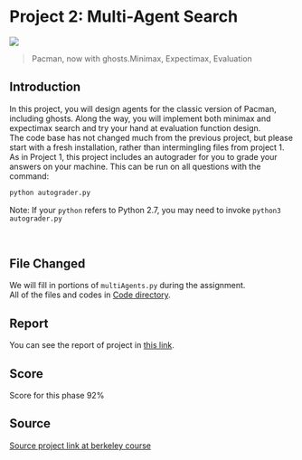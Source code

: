# Project 2: Multi-Agent Search

![](https://inst.eecs.berkeley.edu/~cs188/sp20/assets/images/pacman_multi_agent.png)<br>
> Pacman, now with ghosts.Minimax, Expectimax, Evaluation

## Introduction
<p>In this project, you will design agents for the classic version of Pacman, including ghosts. Along the way, you will implement both minimax and expectimax search and try your hand at evaluation function design.
<br>
The code base has not changed much from the previous project, but please start with a fresh installation, rather than intermingling files from project 1.
<br>
As in Project 1, this project includes an autograder for you to grade your answers on your machine. This can be run on all questions with the command: <br>

```bash
python autograder.py
```

Note: If your `python` refers to Python 2.7, you may need to invoke `python3 autograder.py` <br>
</p>
<br>

## File Changed
We will fill in portions of ``multiAgents.py``  during the assignment. <br>
All of the files and codes in [Code directory](https://github.com/hajrezvan/Pacman-project/tree/master/P2/Code).

## Report
You can see the report of project in [this link](https://github.com/hajrezvan/Pacman-project/blob/master/P2/Report/AI-P2.pdf).


## Score
Score for this phase 92%


## Source
[Source project link at berkeley course](https://inst.eecs.berkeley.edu/~cs188/su21/project2/)

